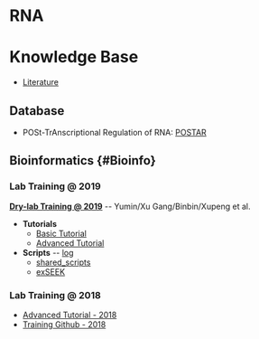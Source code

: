 # RNA

# Knowledge Base

* [Literature](http://lulab.github.io/RNA/literature)

## Database

* POSt-TrAnscriptional Regulation of RNA: [POSTAR](http://POSTAR.ncrnalab.org)

## Bioinformatics {#Bioinfo}

### Lab Training @ 2019

**[Dry-lab Training @ 2019](https://www.icloud.com/numbers/0EznN8FIDmzGYZHV4rf5StYXA#Lu_Lab_Training_@_2019)**
-- Yumin/Xu Gang/Binbin/Xupeng et al.

* **Tutorials**
  * [Basic Tutorial](https://lulab2.gitbook.io/teaching/)
  * [Advanced Tutorial](https://lulab.gitbook.io/training/) 
* **Scripts**  -- [log](https://github.com/lulab/intranet/wiki/log) 
  * [shared_scripts](https://lulab.github.io/shared_scripts) 
  * [exSEEK](http://lulab.github.io/exSEEK)

### Lab Training @ 2018

* [Advanced Tutorial - 2018](https://lulab2018.gitbook.io/training)
* [Training Github - 2018](https://github.com/lulab/training)

